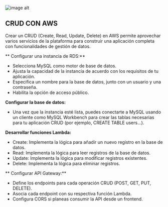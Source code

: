 ![image alt](https://github.com/Pierresanchz/aws/issues/1#issue-2461592547)

## CRUD CON AWS

Crear un CRUD (Create, Read, Update, Delete) en AWS permite aprovechar varios servicios de la plataforma para construir una aplicación completa con funcionalidades de gestión de datos.

** Configurar una instancia de RDS:**
- Selecciona MySQL como motor de base de datos.
- Ajusta la capacidad de la instancia de acuerdo con los requisitos de tu aplicación.
- Especifica un nombre para la base de datos, junto con un usuario y una contraseña.
- Habilita la opción de acceso público.

**Configurar la base de datos:**
- Una vez que la instancia esté lista, puedes conectarte a MySQL usando un cliente como MySQL Workbench para crear las tablas necesarias para tu aplicación CRUD (por ejemplo, CREATE TABLE users...).

**Desarrollar funciones Lambda:**
- Create: Implementa la lógica para añadir un nuevo registro en la base de datos.
- Read: Implementa la lógica para leer registros de la base de datos.
- Update: Implementa la lógica para modificar registros existentes.
- Delete: Implementa la lógica para eliminar registros.

** Configurar API Gateway:**
- Define los endpoints para cada operación CRUD (POST, GET, PUT, DELETE).
- Asocia cada endpoint con su respectiva función Lambda.
- Configura CORS si planeas consumir la API desde un frontend.
